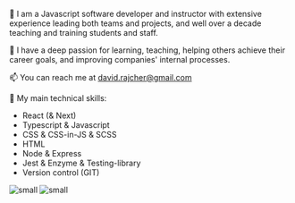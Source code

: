 👋 I am a Javascript software developer and instructor with extensive experience leading both teams and projects, and well over a decade teaching and training students and staff.

🧠 I have a deep passion for learning, teaching, helping others achieve their career goals, and improving companies' internal processes.

📫 You can reach me at david.rajcher@gmail.com

🤖 My main technical skills:
- React (& Next)
- Typescript & Javascript
- CSS & CSS-in-JS & SCSS
- HTML
- Node & Express
- Jest & Enzyme & Testing-library
- Version control (GIT)

![small](https://user-images.githubusercontent.com/31222514/149812547-405716a0-b974-4da4-b749-f2b4a8adc1d8.png) ![small](https://user-images.githubusercontent.com/31222514/149812547-405716a0-b974-4da4-b749-f2b4a8adc1d8.png)

